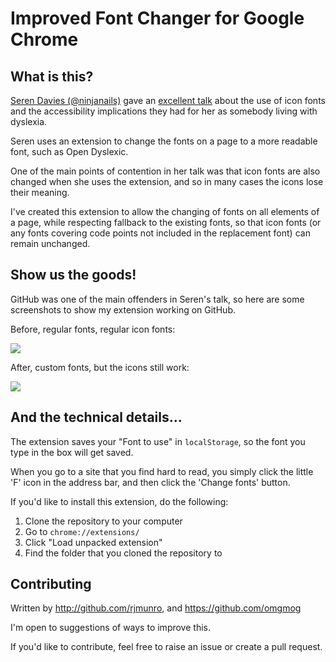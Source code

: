 # Improved Font Changer for Google Chrome

## What is this?

[Seren Davies (@ninjanails)](https://github.com/ninjanails) gave an [excellent talk](https://speakerdeck.com/ninjanails/death-to-icon-fonts) about the use of icon fonts and the accessibility implications they had for her as somebody living with dyslexia.

Seren uses an extension to change the fonts on a page to a more readable font, such as Open Dyslexic.

One of the main points of contention in her talk was that icon fonts are also changed when she uses the extension, and so in many cases the icons lose their meaning.

I've created this extension to allow the changing of fonts on all elements of a page, while respecting fallback to the existing fonts, so that icon fonts (or any fonts covering code points not included in the replacement font) can remain unchanged.


## Show us the goods!

GitHub was one of the main offenders in Seren's talk, so here are some screenshots to show my extension working on GitHub.

Before, regular fonts, regular icon fonts:

![](http://i.imgur.com/L1UmAWb.png)

After, custom fonts, but the icons still work:

![](http://i.imgur.com/aogkwLt.png)

## And the technical details...

The extension saves your "Font to use" in `localStorage`, so the font you type in the box will get saved.

When you go to a site that you find hard to read, you simply click the little 'F' icon in the address bar, and then click the 'Change fonts' button.

If you'd like to install this extension, do the following:

1. Clone the repository to your computer
2. Go to `chrome://extensions/`
3. Click "Load unpacked extension"
4. Find the folder that you cloned the repository to

## Contributing

Written by http://github.com/rjmunro, and https://github.com/omgmog

I'm open to suggestions of ways to improve this.

If you'd like to contribute, feel free to raise an issue or create a pull request.
